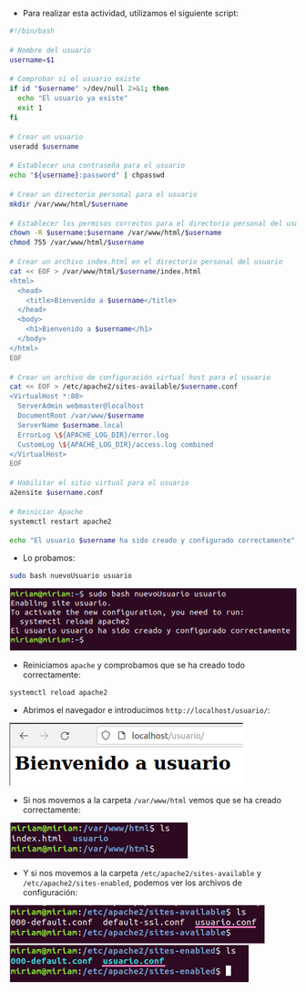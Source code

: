 - Para realizar esta actividad, utilizamos el siguiente script:

```sh
#!/bin/bash

# Nombre del usuario
username=$1

# Comprobar si el usuario existe
if id "$username" >/dev/null 2>&1; then
  echo "El usuario ya existe"
  exit 1
fi

# Crear un usuario
useradd $username

# Establecer una contraseña para el usuario
echo "${username}:password" | chpasswd

# Crear un directorio personal para el usuario
mkdir /var/www/html/$username

# Establecer los permisos correctos para el directorio personal del usuario
chown -R $username:$username /var/www/html/$username
chmod 755 /var/www/html/$username

# Crear un archivo index.html en el directorio personal del usuario
cat << EOF > /var/www/html/$username/index.html
<html>
  <head>
    <title>Bienvenido a $username</title>
  </head>
  <body>
    <h1>Bienvenido a $username</h1>
  </body>
</html>
EOF

# Crear un archivo de configuración virtual host para el usuario
cat << EOF > /etc/apache2/sites-available/$username.conf
<VirtualHost *:80>
  ServerAdmin webmaster@localhost
  DocumentRoot /var/www/$username
  ServerName $username.local
  ErrorLog \${APACHE_LOG_DIR}/error.log
  CustomLog \${APACHE_LOG_DIR}/access.log combined
</VirtualHost>
EOF

# Habilitar el sitio virtual para el usuario
a2ensite $username.conf

# Reiniciar Apache
systemctl restart apache2

echo "El usuario $username ha sido creado y configurado correctamente"

```

- Lo probamos:

```bash
sudo bash nuevoUsuario usuario
```

![image](../imagenes/5.png)

- Reiniciamos `apache` y comprobamos que se ha creado todo correctamente:

```bash
systemctl reload apache2
```

- Abrimos el navegador e introducimos `http://localhost/usuario/`:

![image](../imagenes/6.png)

- Si nos movemos a la carpeta `/var/www/html` vemos que se ha creado correctamente:

![image](../imagenes/7.png)

- Y si nos movemos a la carpeta `/etc/apache2/sites-available` y `/etc/apache2/sites-enabled`, podemos ver los archivos de configuración:

![image](../imagenes/8.png) ![image](../imagenes/9.png)
